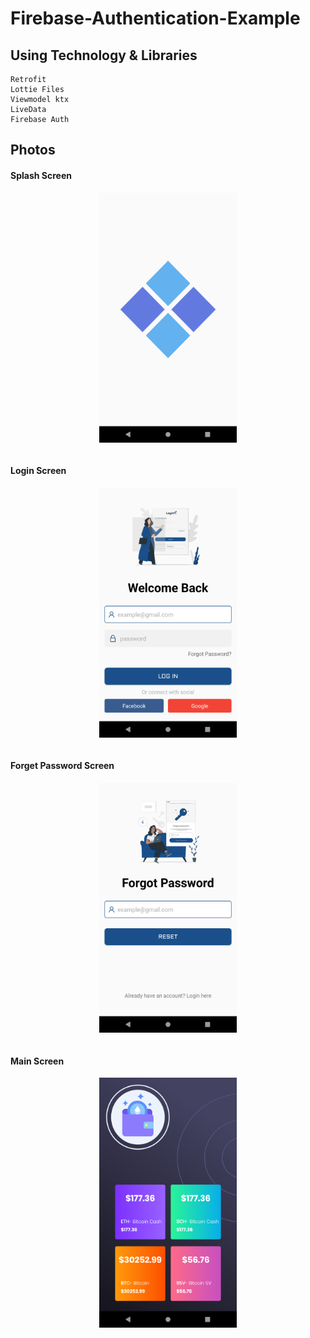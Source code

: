 # Firebase-Authentication-Example

## Using Technology & Libraries

```
Retrofit
Lottie Files
Viewmodel ktx
LiveData
Firebase Auth
```

## Photos

#### Splash Screen

<img align="center" src="/splash.png" style="width:220px;height:400px;display: block; margin-left:auto; margin-right: auto;"> <br/>

#### Login Screen

<img src="/login.png" style="width:220px;height:400px;display: block; margin-left: auto; margin-right: auto;"/> <br/>

#### Forget Password Screen

<img src="/forgetpassword.png" style="width:220px;height:400px;display: block; margin-left: auto; margin-right: auto;"/> <br/>

#### Main Screen

<img src="/mainscreen.png" style="width:220px;height:400px;display: block; margin-left: auto; margin-right: auto;"/> <br/>
